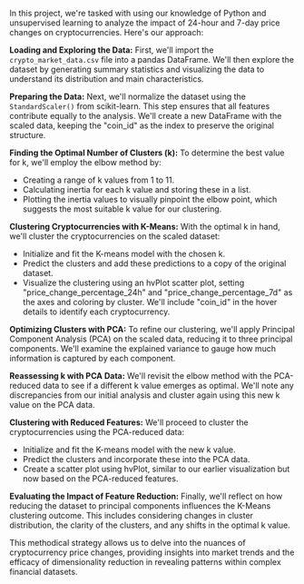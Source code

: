 In this project, we're tasked with using our knowledge of Python and unsupervised learning to analyze the impact of 24-hour and 7-day price changes on cryptocurrencies. Here's our approach:

**Loading and Exploring the Data:**
First, we'll import the `crypto_market_data.csv` file into a pandas DataFrame. We'll then explore the dataset by generating summary statistics and visualizing the data to understand its distribution and main characteristics.

**Preparing the Data:**
Next, we'll normalize the dataset using the `StandardScaler()` from scikit-learn. This step ensures that all features contribute equally to the analysis. We'll create a new DataFrame with the scaled data, keeping the "coin_id" as the index to preserve the original structure.

**Finding the Optimal Number of Clusters (k):**
To determine the best value for k, we'll employ the elbow method by:
- Creating a range of k values from 1 to 11.
- Calculating inertia for each k value and storing these in a list.
- Plotting the inertia values to visually pinpoint the elbow point, which suggests the most suitable k value for our clustering.

**Clustering Cryptocurrencies with K-Means:**
With the optimal k in hand, we'll cluster the cryptocurrencies on the scaled dataset:
- Initialize and fit the K-means model with the chosen k.
- Predict the clusters and add these predictions to a copy of the original dataset.
- Visualize the clustering using an hvPlot scatter plot, setting "price_change_percentage_24h" and "price_change_percentage_7d" as the axes and coloring by cluster. We'll include "coin_id" in the hover details to identify each cryptocurrency.

**Optimizing Clusters with PCA:**
To refine our clustering, we'll apply Principal Component Analysis (PCA) on the scaled data, reducing it to three principal components. We'll examine the explained variance to gauge how much information is captured by each component.

**Reassessing k with PCA Data:**
We'll revisit the elbow method with the PCA-reduced data to see if a different k value emerges as optimal. We'll note any discrepancies from our initial analysis and cluster again using this new k value on the PCA data.

**Clustering with Reduced Features:**
We'll proceed to cluster the cryptocurrencies using the PCA-reduced data:
- Initialize and fit the K-means model with the new k value.
- Predict the clusters and incorporate these into the PCA data.
- Create a scatter plot using hvPlot, similar to our earlier visualization but now based on the PCA-reduced features.

**Evaluating the Impact of Feature Reduction:**
Finally, we'll reflect on how reducing the dataset to principal components influences the K-Means clustering outcome. This includes considering changes in cluster distribution, the clarity of the clusters, and any shifts in the optimal k value.

This methodical strategy allows us to delve into the nuances of cryptocurrency price changes, providing insights into market trends and the efficacy of dimensionality reduction in revealing patterns within complex financial datasets.
